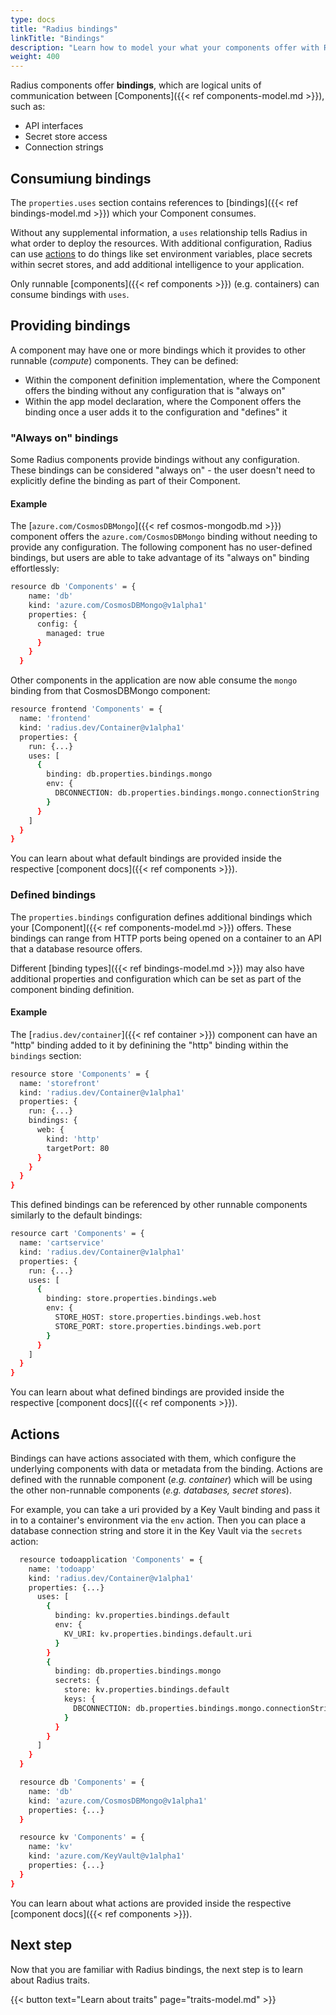 ```yaml
---
type: docs
title: "Radius bindings"
linkTitle: "Bindings"
description: "Learn how to model your what your components offer with Radius bindings."
weight: 400
---
```


Radius components offer **bindings**, which are logical units of communication between [Components]({{< ref components-model.md >}}), such as:

- API interfaces
- Secret store access
- Connection strings

## Consumiung bindings

The `properties.uses` section contains references to [bindings]({{< ref bindings-model.md >}}) which your Component consumes.

Without any supplemental information, a `uses` relationship tells Radius in what order to deploy the resources. With additional configuration, Radius can use [actions](#actions) to do things like set environment variables, place secrets within secret stores, and add additional intelligence to your application.

Only runnable [components]({{< ref components >}}) (e.g. containers) can consume bindings with `uses`.

## Providing bindings

A component may have one or more bindings which it provides to other runnable (*compute*) components. They can be defined:

- Within the component definition implementation, where the Component offers the binding without any configuration that is "always on"
- Within the app model declaration, where the Component offers the binding once a user adds it to the configuration and "defines" it

### "Always on" bindings

Some Radius components provide bindings without any configuration. These bindings can be considered "always on" - the user doesn't need to explicitly define the binding as part of their Component.

#### Example

The [`azure.com/CosmosDBMongo`]({{< ref cosmos-mongodb.md >}}) component offers  the `azure.com/CosmosDBMongo` binding without needing to provide any configuration. The following component has no user-defined bindings, but users are able to take advantage of its "always on" binding effortlessly:

```sh
resource db 'Components' = {
    name: 'db'
    kind: 'azure.com/CosmosDBMongo@v1alpha1'
    properties: {
      config: {
        managed: true
      }
    }
  }
```

Other components in the application are now able consume the `mongo` binding from that CosmosDBMongo component:

```sh
resource frontend 'Components' = {
  name: 'frontend'
  kind: 'radius.dev/Container@v1alpha1'
  properties: {
    run: {...}
    uses: [
      {
        binding: db.properties.bindings.mongo
        env: {
          DBCONNECTION: db.properties.bindings.mongo.connectionString
        }
      }
    ]
  }
}
```

You can learn about what default bindings are provided inside the respective [component docs]({{< ref components >}}).

### Defined bindings

The `properties.bindings` configuration defines additional bindings which your [Component]({{< ref components-model.md >}}) offers. These bindings can range from HTTP ports being opened on a container to an API that a database resource offers.

Different [binding types]({{< ref bindings-model.md >}}) may also have additional properties and configuration which can be set as part of the component binding definition.

#### Example

The [`radius.dev/container`]({{< ref container >}}) component can have an "http" binding added to it by definining the "http" binding within the `bindings` section:

```sh
resource store 'Components' = {
  name: 'storefront'
  kind: 'radius.dev/Container@v1alpha1'
  properties: {
    run: {...}
    bindings: {
      web: {
        kind: 'http'
        targetPort: 80
      }
    }
  }
}
```

This defined bindings can be referenced by other runnable components similarly to the default bindings:

```sh
resource cart 'Components' = {
  name: 'cartservice'
  kind: 'radius.dev/Container@v1alpha1'
  properties: {
    run: {...}
    uses: [
      {
        binding: store.properties.bindings.web
        env: {
          STORE_HOST: store.properties.bindings.web.host
          STORE_PORT: store.properties.bindings.web.port
        }
      }
    ]
  }
}    
```

You can learn about what defined bindings are provided inside the respective [component docs]({{< ref components >}}).

## Actions

Bindings can have actions associated with them, which configure the underlying components with data or metadata from the binding. Actions are defined with the runnable component (*e.g. container*) which will be using the other non-runnable components (*e.g. databases, secret stores*).

For example, you can take a uri provided by a Key Vault binding and pass it in to a container's environment via the `env` action. Then you can place a database connection string and store it in the Key Vault via the `secrets` action:

```sh
  resource todoapplication 'Components' = {
    name: 'todoapp'
    kind: 'radius.dev/Container@v1alpha1'
    properties: {...}
      uses: [
        {
          binding: kv.properties.bindings.default
          env: {
            KV_URI: kv.properties.bindings.default.uri
          }
        }
        {
          binding: db.properties.bindings.mongo
          secrets: {
            store: kv.properties.bindings.default
            keys: {
              DBCONNECTION: db.properties.bindings.mongo.connectionString
            }
          }
        }
      ]
    }
  }

  resource db 'Components' = {
    name: 'db'
    kind: 'azure.com/CosmosDBMongo@v1alpha1'
    properties: {...}
  }

  resource kv 'Components' = {
    name: 'kv'
    kind: 'azure.com/KeyVault@v1alpha1'
    properties: {...}
  }
}
```

You can learn about what actions are provided inside the respective [component docs]({{< ref components >}}).

## Next step

Now that you are familiar with Radius bindings, the next step is to learn about Radius traits.

{{< button text="Learn about traits" page="traits-model.md" >}}
